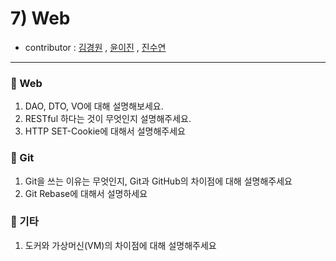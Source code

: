# 7) Web
- contributor : [김경원](https://github.com/shining8543) , [윤이진](https://github.com/483759) , [진수연](https://github.com/jjuyeon)
<hr>

### :notebook_with_decorative_cover: Web
1. DAO, DTO, VO에 대해 설명해보세요.
2. RESTful 하다는 것이 무엇인지 설명해주세요.
3. HTTP SET-Cookie에 대해서 설명해주세요

### :notebook_with_decorative_cover: Git
1. Git을 쓰는 이유는 무엇인지, Git과 GitHub의 차이점에 대해 설명해주세요
2. Git Rebase에 대해서 설명하세요

### :notebook_with_decorative_cover: 기타
1. 도커와 가상머신(VM)의 차이점에 대해 설명해주세요